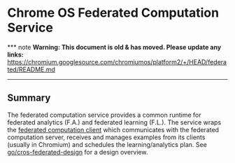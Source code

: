 # Chrome OS Federated Computation Service

*** note
**Warning: This document is old & has moved.  Please update any links:**<br>
https://chromium.googlesource.com/chromiumos/platform2/+/HEAD/federated/README.md
***

## Summary

The federated computation service provides a common runtime for federated
analytics (F.A.) and federated learning (F.L.). The service wraps the [federated
computation client] which communicates with the federated computation server,
receives and manages examples from its clients (usually in Chromium) and
schedules the learning/analytics plan. See [go/cros-federated-design] for a
design overview.

[federated computation client]: http://go/fcp
[go/cros-federated-design]: http://go/cros-federated-design
